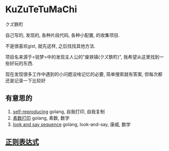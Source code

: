 # KuZuTeTuMaChi
クズ鉄町

自己写的, 发现的, 各种片段代码, 各种小配置, 的收集项目.

不是很喜欢gist, 就先这样, 之后找找其他方法.

项目名来源于\<铳梦\>中的发现主人公的"废铁镇(クズ鉄町)", 我希望从这里找到一些好玩的东西.

现在发现很多工作中遇到的小问题没啥记忆的必要, 简单搜索就有答案, 但每次都还是记录一下比较好



## 有意思的

1. [self-reproducing](./go/self-reproducing/README.md) golang, 自我打印, 自我复制
2. [素数打印](./go/prime) golang, 素数, 数学
3. [look and say sequence](./go/las) golang, look-and-say, 康威, 数学

## [正则表达式](./regex.md)
